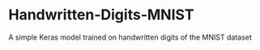 # Handwritten-Digits-MNIST
A simple Keras model trained on handwritten digits of the MNIST dataset 
